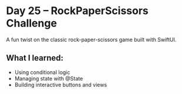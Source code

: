 # Day 25 – RockPaperScissors Challenge

A fun twist on the classic rock-paper-scissors game built with SwiftUI.

## What I learned:
- Using conditional logic
- Managing state with @State
- Building interactive buttons and views
